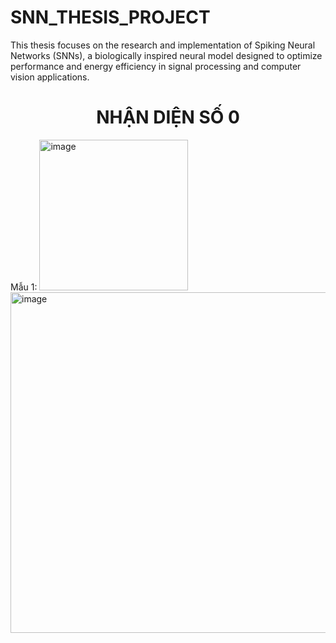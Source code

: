 # SNN_THESIS_PROJECT
This thesis focuses on the research and implementation of Spiking Neural Networks (SNNs), a biologically inspired neural model designed to optimize performance and energy efficiency in signal processing and computer vision applications.


<h1 align="center">NHẬN DIỆN SỐ 0</h1>

Mẫu 1:
<img width="238" height="241" alt="image" src="https://github.com/user-attachments/assets/fcf5735b-750b-40af-9ea7-365ee1eecb55" />
<img width="992" height="545" alt="image" src="https://github.com/user-attachments/assets/a23f762a-1132-45bb-9930-947fb414c4f7" />

